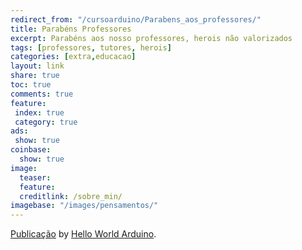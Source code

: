 ```yaml
---
redirect_from: "/cursoarduino/Parabens_aos_professores/"
title: Parabéns Professores
excerpt: Parabéns aos nosso professores, herois não valorizados
tags: [professores, tutores, herois]
categories: [extra,educacao]
layout: link
share: true
toc: true
comments: true
feature:
 index: true
 category: true
ads: 
 show: true
coinbase:
  show: true
image:
  teaser:  
  feature:  
  creditlink: /sobre_min/
imagebase: "/images/pensamentos/"
---
```



<div id="fb-root"></div> <script>(function(d, s, id) { var js, fjs = d.getElementsByTagName(s)[0]; if (d.getElementById(id)) return; js = d.createElement(s); js.id = id; js.src = "//connect.facebook.net/pt_BR/all.js#xfbml=1"; fjs.parentNode.insertBefore(js, fjs); }(document, 'script', 'facebook-jssdk'));</script>
<div class="fb-post" data-href="https://www.facebook.com/HelloWorldArduino/posts/193261434199293" data-width="466"><div class="fb-xfbml-parse-ignore"><a href="https://www.facebook.com/HelloWorldArduino/posts/193261434199293">Publicação</a> by <a href="https://www.facebook.com/HelloWorldArduino">Hello World Arduino</a>.</div></div>
